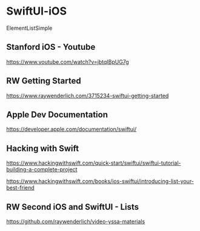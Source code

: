 # SwiftUI-iOS

ElementListSimple

<h2>Stanford iOS - Youtube</h2>

https://www.youtube.com/watch?v=jbtqIBpUG7g


<h2>RW Getting Started</h2>

https://www.raywenderlich.com/3715234-swiftui-getting-started


<h2> Apple Dev Documentation</h2>

https://developer.apple.com/documentation/swiftui/


<h2> Hacking with Swift</h2>

https://www.hackingwithswift.com/quick-start/swiftui/swiftui-tutorial-building-a-complete-project

https://www.hackingwithswift.com/books/ios-swiftui/introducing-list-your-best-friend


<h2>RW Second iOS and SwiftUI - Lists </h2>


https://github.com/raywenderlich/video-yssa-materials
